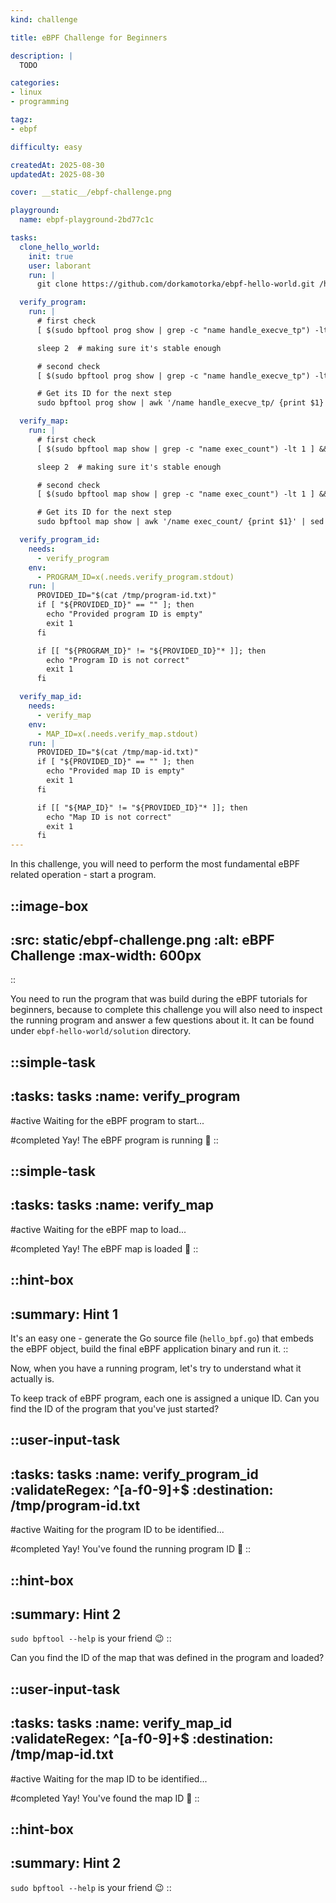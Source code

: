 ```yaml
---
kind: challenge

title: eBPF Challenge for Beginners

description: |
  TODO

categories:
- linux
- programming

tagz:
- ebpf

difficulty: easy

createdAt: 2025-08-30
updatedAt: 2025-08-30

cover: __static__/ebpf-challenge.png

playground:
  name: ebpf-playground-2bd77c1c

tasks:
  clone_hello_world:
    init: true
    user: laborant
    run: |
      git clone https://github.com/dorkamotorka/ebpf-hello-world.git /home/laborant/ebpf-hello-world

  verify_program:
    run: |
      # first check
      [ $(sudo bpftool prog show | grep -c "name handle_execve_tp") -lt 1 ] && echo "No running eBPF programs" && exit 1

      sleep 2  # making sure it's stable enough

      # second check
      [ $(sudo bpftool prog show | grep -c "name handle_execve_tp") -lt 1 ] && echo "No running eBPF programs" && exit 1

      # Get its ID for the next step
      sudo bpftool prog show | awk '/name handle_execve_tp/ {print $1}' | sed 's/://'

  verify_map:
    run: |
      # first check
      [ $(sudo bpftool map show | grep -c "name exec_count") -lt 1 ] && echo "No loaded eBPF maps" && exit 1

      sleep 2  # making sure it's stable enough

      # second check
      [ $(sudo bpftool map show | grep -c "name exec_count") -lt 1 ] && echo "No loaded eBPF maps" && exit 1

      # Get its ID for the next step
      sudo bpftool map show | awk '/name exec_count/ {print $1}' | sed 's/://'

  verify_program_id:
    needs:
      - verify_program
    env:
      - PROGRAM_ID=x(.needs.verify_program.stdout)
    run: |
      PROVIDED_ID="$(cat /tmp/program-id.txt)"
      if [ "${PROVIDED_ID}" == "" ]; then
        echo "Provided program ID is empty"
        exit 1
      fi

      if [[ "${PROGRAM_ID}" != "${PROVIDED_ID}"* ]]; then
        echo "Program ID is not correct"
        exit 1
      fi

  verify_map_id:
    needs:
      - verify_map
    env:
      - MAP_ID=x(.needs.verify_map.stdout)
    run: |
      PROVIDED_ID="$(cat /tmp/map-id.txt)"
      if [ "${PROVIDED_ID}" == "" ]; then
        echo "Provided map ID is empty"
        exit 1
      fi

      if [[ "${MAP_ID}" != "${PROVIDED_ID}"* ]]; then
        echo "Map ID is not correct"
        exit 1
      fi
---
```


In this challenge, you will need to perform the most fundamental eBPF related operation - start a program.

::image-box
---
:src: __static__/ebpf-challenge.png
:alt: eBPF Challenge
:max-width: 600px
---
::

You need to run the program that was build during the eBPF tutorials for beginners, because to complete this challenge you will also need to inspect the running program and answer a few questions about it.
It can be found under `ebpf-hello-world/solution` directory.

::simple-task
---
:tasks: tasks
:name: verify_program
---
#active
Waiting for the eBPF program to start...

#completed
Yay! The eBPF program is running 🎉
::

::simple-task
---
:tasks: tasks
:name: verify_map
---
#active
Waiting for the eBPF map to load...

#completed
Yay! The eBPF map is loaded 🎉
::

::hint-box
---
:summary: Hint 1
---

It's an easy one - generate the Go source file (`hello_bpf.go`) that embeds the eBPF object, build the final eBPF application binary and run it.
::


Now, when you have a running program, let's try to understand what it actually is.

To keep track of eBPF program, each one is assigned a unique ID. Can you find the ID of the program that you've just started?

::user-input-task
---
:tasks: tasks
:name: verify_program_id
:validateRegex: ^[a-f0-9]+$
:destination: /tmp/program-id.txt
---
#active
Waiting for the program ID to be identified...

#completed
Yay! You've found the running program ID 🎉
::

::hint-box
---
:summary: Hint 2
---

`sudo bpftool --help` is your friend 😉
::

Can you find the ID of the map that was defined in the program and loaded?

::user-input-task
---
:tasks: tasks
:name: verify_map_id
:validateRegex: ^[a-f0-9]+$
:destination: /tmp/map-id.txt
---
#active
Waiting for the map ID to be identified...

#completed
Yay! You've found the map ID 🎉
::

::hint-box
---
:summary: Hint 2
---

`sudo bpftool --help` is your friend 😉
::